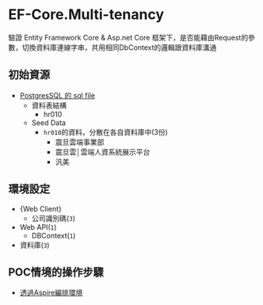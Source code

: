 # EF-Core.Multi-tenancy

驗證 Entity Framework Core & Asp.net Core 框架下，是否能藉由Request的參數，切換資料庫連線字串，共用相同DbContext的邏輯跟資料庫溝通

## 初始資源

* [PostgresSQL 的 sql file](/提供測試連結的公司SQL.sql)
  * 資料表結構
    * hr010
  * Seed Data
    * `hr010`的資料，分散在各自資料庫中(3份)
      * 震旦雲端事業部
      * 震旦雲│雲端人資系統展示平台
      * 汎美

## 環境設定

* {Web Client}
  * 公司識別碼(`3`)
* Web API(`1`)
  * DBContext(`1`)
* 資料庫(`3`)

## POC情境的操作步驟

* [透過Aspire編排環境](/Aspire/透過Aspire編排環境.md)
